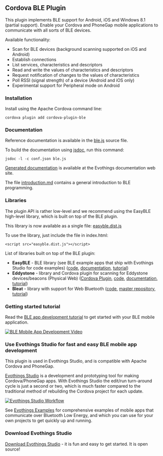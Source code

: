 ## Cordova BLE Plugin

This plugin implements BLE support for Android, iOS and Windows 8.1 (partial support). Enable your Cordova and PhoneGap mobile applications to communicate with all sorts of BLE devices.

Available functionality:

* Scan for BLE devices (background scanning supported on iOS and Android)
* Establish connections
* List services, characteristics and descriptors
* Read and write the values of characteristics and descriptors
* Request notification of changes to the values of characteristics
* Poll RSSI (signal strength) of a device (Android and iOS only)
* Experimental support for Peripheral mode on Android

### Installation

Install using the Apache Cordova command line:

    cordova plugin add cordova-plugin-ble

### Documentation

Reference documentation is available in the [ble.js](https://github.com/evothings/cordova-ble/blob/master/ble.js) source file.

To build the documentation using [jsdoc](https://github.com/jsdoc3/jsdoc), run this command:

    jsdoc -l -c conf.json ble.js

[Generated documentation](https://evothings.com/doc/lib-doc/module-cordova-plugin-ble.html) is available at the Evothings documentation web site.

The file [introduction.md](introduction.md) contains a general introduction to BLE programming.

### Libraries

The plugin API is rather low-level and we recommend using the EasyBLE high-level library, which is built on top of the BLE plugin.

This library is now available as a single file: [easyble.dist.js](https://github.com/evothings/evothings-libraries/blob/master/libs/evothings/easyble/easyble.dist.js)

To use the library, just include the file in index.html:

    <script src="easyble.dist.js"></script>

List of libraries built on top of the BLE plugin:

* **EasyBLE** - BLE library (see BLE example apps that ship with Evothings Studio for code examples) ([code](https://github.com/evothings/evothings-libraries/tree/master/libs/evothings/easyble), [documentation](https://evothings.com/doc/lib-doc/evothings.easyble.html), [tutorial](https://evothings.com/doc/starter-guides/bluetooth-smart-starter-guide.html))
* **Eddystone** - library and Cordova plugin for scanning for Eddystone devices/beacons (Physical Web) ([Cordova Plugin](https://github.com/evothings/cordova-eddystone), [code](https://github.com/evothings/evothings-libraries/tree/master/libs/evothings/eddystone), [documentation](https://evothings.com/doc/lib-doc/evothings.eddystone.html), [tutorial](https://evothings.com/doc/starter-guides/eddystone-starter-guide.html))
* **Bleat** - library with support for Web Bluetooth ([code](https://github.com/evothings/evothings-libraries/tree/master/libs/bleat), [master repository](https://github.com/thegecko/bleat), [tutorial](https://evothings.com/evothings-studio-with-support-for-web-bluetooth-and-ecmascript-6/))

### Getting started tutorial

Read the [BLE app development tutorial](http://evothings.com/ble-app-development-explained/) to get started with your BLE mobile application.

[![BLE Mobile App Development Video](http://evomedia.evothings.com/2013/11/youtube_ble_example_start.png)](http://www.youtube.com/watch?v=A7uxNS_0QOI)

### Use Evothings Studio for fast and easy BLE mobile app development

This plugin is used in Evothings Studio, and is compatible with Apache Cordova and PhoneGap.

[Evothings Studio](http://evothings.com) is a development and prototyping tool for making Cordova/PhoneGap apps. With Evothings Studio the edit/run turn-around cycle is just a second or two, which is much faster compared to the traditional method of rebuilding the Cordova project for each update.

[![Evothings Studio Workflow](http://evomedia.evothings.com/2013/11/illustration_ble_plugin.jpg)](http://evothings.com)

See [Evothings Examples](http://evothings.com/doc/examples/examples.html) for comprehensive examples of mobile apps that communicate over Bluetooth Low Energy, and which you can use for your own projects to get quickly up and running.

### Download Evothings Studio

[Download Evothings Studio](http://evothings.com/download/) - it is fun and easy to get started. It is open source!
